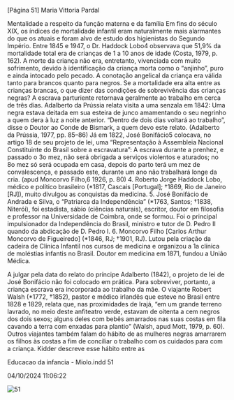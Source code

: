 [Página 51]
Maria Vittoria Pardal

Mentalidade a respeito da função materna e da família
Em fins do século XIX, os índices de mortalidade infantil eram naturalmente mais alarmantes do que os atuais e foram alvo de estudo dos higienistas do Segundo Império. Entre 1845 e 1947, o Dr. Haddock Lobo4
observava que 51,9% da mortalidade total era de crianças de 1 a 10 anos
de idade (Costa, 1979, p. 162). A morte da criança não era, entretanto,
vivenciada com muito sofrimento, devido à identificação da criança
morta como o “anjinho”, puro e ainda intocado pelo pecado.
A conotação angelical da criança era válida tanto para brancos
quanto para negros. Se a mortalidade era alta entre as crianças brancas,
o que dizer das condições de sobrevivência das crianças negras? A escrava parturiente retornava geralmente ao trabalho em cerca de três
dias. Adalberto da Prússia relata visita a uma senzala em 1842:
Uma negra estava deitada em sua esteira de junco
amamentando o seu negrinho a quem dera à luz a noite
anterior. “Dentro de dois dias voltará ao trabalho”, disse
o Doutor ao Conde de Bismark, a quem devo este relato.
(Adalberto da Prússia, 1977, pp. 85–86)
Já em 1822, José Bonifácio5 colocava, no artigo 18 de seu projeto de
lei, uma “Representação à Assembleia Nacional Constituinte do Brasil
sobre a escravatura”:
A escrava durante a prenhez, e passado o 3o mez, não
será obrigada a serviços violentos e aturados; no 8o mez
só será ocupada em casa, depois do parto terá um mez de
convalescença, e passado este, durante um ano não trabalhará
longe da cria.
(apud Moncorvo Filho,6 1926, p. 80)
4. Roberto Jorge Haddock Lobo, médico
e político brasileiro (*1817, Cascais
[Portugal]; †1869, Rio de Janeiro
[RJ]), muito divulgou as conquistas da
medicina.
5. José Bonifácio de Andrada e Silva, o
“Patriarca da Independência” (*1763,
Santos; †1838, Niterói), foi estadista,
sábio (ciências naturais), escritor,
doutor em filosofia e professor na
Universidade de Coimbra, onde se
formou. Foi o principal impulsionador
da Independência do Brasil, ministro
e tutor de D. Pedro II quando da
abdicação de D. Pedro I.
6. Moncorvo Filho [Carlos Arthur
Moncorvo de Figueiredo] (*1846,
RJ; †1901, RJ). Lutou pela criação da
cadeira de Clínica Infantil nos cursos
de medicina e organizou a 1a clínica
de moléstias infantis no Brasil. Doutor
em medicina em 1871, fundou a União
Médica.

A julgar pela data do relato do príncipe Adalberto (1842), o projeto
de lei de José Bonifácio não foi colocado em prática. Para sobreviver,
portanto, a criança escrava era incorporada ao trabalho da mãe. O
viajante Robert Walsh (*1772, †1852), pastor e médico irlandês que esteve no Brasil entre 1828 e 1829, relata que, nas proximidades de Irajá,
“em um grande terreno lavrado, no meio deste anfiteatro verde, estavam de oitenta a cem negros dos dois sexos; alguns deles com bebês
amarrados nas suas costas em fila cavando a terra com enxadas para
plantio” (Walsh, apud Mott, 1979, p. 60).
Outros viajantes também falam do hábito de as mulheres negras
amarrarem os filhos às costas a fim de conciliar o trabalho com os
cuidados para com a criança. Kidder descreve esse hábito entre as


Educacao da infancia - Miolo.indd 51

04/10/2024 11:06:22

![51](./img/page_51-01.jpg)
